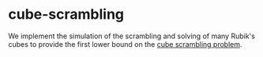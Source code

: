 # cube-scrambling
We implement the simulation of the scrambling and solving of many Rubik's cubes to provide the first lower bound on the [cube scrambling problem](https://theconversation.com/how-hard-is-it-to-scramble-rubiks-cube-129916).